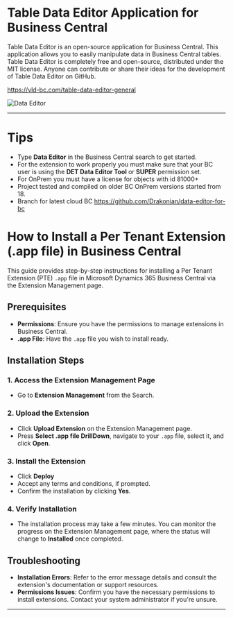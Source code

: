 # Table Data Editor Application for Business Central
Table Data Editor is an open-source application for Business Central. This application allows you to easily manipulate data in Business Central tables. Table Data Editor is completely free and open-source, distributed under the MIT license. Anyone can contribute or share their ideas for the development of Table Data Editor on GitHub.

https://vld-bc.com/table-data-editor-general


![Data Editor](https://static.tildacdn.com/tild3565-3631-4636-b463-303765396635/OpenTable.gif)

---

# Tips
- Type **Data Editor** in the Business Central search to get started.
- For the extension to work properly you must make sure that your BC user is using the **DET Data Editor Tool** or **SUPER** permission set.
- For OnPrem you must have a license for objects with id 81000+
- Project tested and compiled on older BC OnPrem versions started from 18.
- Branch for latest cloud BC https://github.com/Drakonian/data-editor-for-bc

# How to Install a Per Tenant Extension (.app file) in Business Central

This guide provides step-by-step instructions for installing a Per Tenant Extension (PTE) `.app` file in Microsoft Dynamics 365 Business Central via the Extension Management page.

## Prerequisites

- **Permissions**: Ensure you have the permissions to manage extensions in Business Central.
- **.app File**: Have the `.app` file you wish to install ready.

## Installation Steps

### 1. Access the Extension Management Page

- Go to **Extension Management** from the Search.

### 2. Upload the Extension

- Click **Upload Extension** on the Extension Management page.
- Press **Select .app file DrillDown**, navigate to your `.app` file, select it, and click **Open**.
  
### 3. Install the Extension

- Click **Deploy**
- Accept any terms and conditions, if prompted.
- Confirm the installation by clicking **Yes**.

### 4. Verify Installation

- The installation process may take a few minutes. You can monitor the progress on the Extension Management page, where the status will change to **Installed** once completed.

## Troubleshooting

- **Installation Errors**: Refer to the error message details and consult the extension's documentation or support resources.
- **Permissions Issues**: Confirm you have the necessary permissions to install extensions. Contact your system administrator if you're unsure.


---
